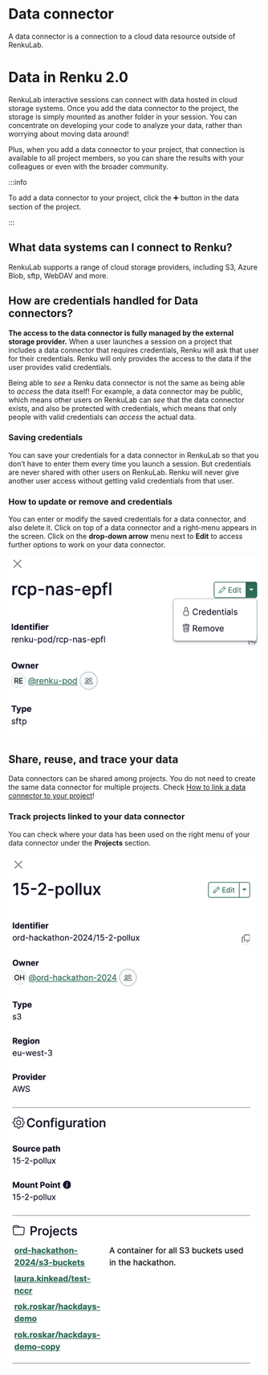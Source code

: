 # Data connector

A data connector is a connection to a cloud data resource outside of RenkuLab.

# Data in Renku 2.0

RenkuLab interactive sessions can connect with data hosted in cloud storage systems. Once you add the data connector to the project, the storage is simply mounted as another folder in your session. You can concentrate on developing your code to analyze your data, rather than worrying about moving data around!

Plus, when you add a data connector to your project, that connection is available to all project members, so you can share the results with your colleagues or even with the broader community.

:::info

To add a data connector to your project, click the ➕ button in the data section of the project.

:::

## What data systems can I connect to Renku?

RenkuLab supports a range of cloud storage providers, including S3, Azure Blob, sftp, WebDAV and more.

## How are credentials handled for Data connectors?

**The access to the data connector is fully managed by the external storage provider.** When a user launches a session on a project that includes a data connector that requires credentials, Renku will ask that user for their credentials. Renku will only provides the access to the data if the user provides valid credentials.

Being able to *see* a Renku data connector is not the same as being able to *access* the data itself! For example, a data connector may be public, which means other users on RenkuLab can *see* that the data connector exists, and also be protected with credentials, which means that only people with valid credentials can *access* the actual data.

### Saving credentials

You can save your credentials for a data connector in RenkuLab so that you don’t have to enter them every time you launch a session. But credentials are never shared with other users on RenkuLab.  Renku will never give another user access without getting valid credentials from that user.

### How to update or remove and credentials

You can enter or modify the saved credentials for a data connector, and also delete it. Click on top of a data connector and a right-menu appears in the screen. Click on the **drop-down arrow** menu next to **Edit** to access further options to work on your data connector.

![image.png](./data-connectors-00.png)

## Share, reuse, and trace your data

Data connectors can be shared among projects. You do not need to create the same data connector for multiple projects. Check [How to link a data connector to your project](How%20to%20link%20a%20data%20connector%20to%20your%20project%201220df2efafc8021a4e7e6012d3a18aa.md)!

### Track projects linked to your data connector

You can check where your data has been used on the right menu of your data connector under the **Projects** section.

![image.png](./data-connectors-10.png)